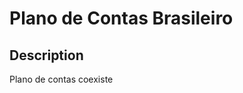 Plano de Contas Brasileiro
==========================

Description
-----------

Plano de contas coexiste
